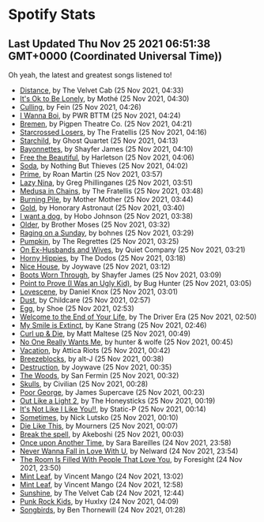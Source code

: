 
# Spotify Stats
## Last Updated Thu Nov 25 2021 06:51:38 GMT+0000 (Coordinated Universal Time))

Oh yeah, the latest and greatest songs listened to!

- [Distance](https://www.last.fm/music/The+Velvet+Cab/_/Distance), by The Velvet Cab (25 Nov 2021, 04:33)
- [It's Ok to Be Lonely](https://www.last.fm/music/Moth%C3%A9/_/It%27s+Ok+to+Be+Lonely), by Mothé (25 Nov 2021, 04:30)
- [Culling](https://www.last.fm/music/Fein/_/Culling), by Fein (25 Nov 2021, 04:26)
- [I Wanna Boi](https://www.last.fm/music/PWR+BTTM/_/I+Wanna+Boi), by PWR BTTM (25 Nov 2021, 04:24)
- [Bremen](https://www.last.fm/music/Pigpen+Theatre+Co./_/Bremen), by Pigpen Theatre Co. (25 Nov 2021, 04:21)
- [Starcrossed Losers](https://www.last.fm/music/The+Fratellis/_/Starcrossed+Losers), by The Fratellis (25 Nov 2021, 04:16)
- [Starchild](https://www.last.fm/music/Ghost+Quartet/_/Starchild), by Ghost Quartet (25 Nov 2021, 04:13)
- [Bayonnettes](https://www.last.fm/music/Shayfer+James/_/Bayonnettes), by Shayfer James (25 Nov 2021, 04:10)
- [Free the Beautiful](https://www.last.fm/music/Harletson/_/Free+the+Beautiful), by Harletson (25 Nov 2021, 04:06)
- [Soda](https://www.last.fm/music/Nothing+But+Thieves/_/Soda), by Nothing But Thieves (25 Nov 2021, 04:02)
- [Prime](https://www.last.fm/music/Roan+Martin/_/Prime), by Roan Martin (25 Nov 2021, 03:57)
- [Lazy Nina](https://www.last.fm/music/Greg+Phillinganes/_/Lazy+Nina), by Greg Phillinganes (25 Nov 2021, 03:51)
- [Medusa in Chains](https://www.last.fm/music/The+Fratellis/_/Medusa+in+Chains), by The Fratellis (25 Nov 2021, 03:48)
- [Burning Pile](https://www.last.fm/music/Mother+Mother/_/Burning+Pile), by Mother Mother (25 Nov 2021, 03:44)
- [Gold](https://www.last.fm/music/Honorary+Astronaut/_/Gold), by Honorary Astronaut (25 Nov 2021, 03:40)
- [I want a dog](https://www.last.fm/music/Hobo+Johnson/_/I+want+a+dog), by Hobo Johnson (25 Nov 2021, 03:38)
- [Older](https://www.last.fm/music/Brother+Moses/_/Older), by Brother Moses (25 Nov 2021, 03:32)
- [Raging on a Sunday](https://www.last.fm/music/bohnes/_/Raging+on+a+Sunday), by bohnes (25 Nov 2021, 03:29)
- [Pumpkin](https://www.last.fm/music/The+Regrettes/_/Pumpkin), by The Regrettes (25 Nov 2021, 03:25)
- [On Ex-Husbands and Wives](https://www.last.fm/music/Quiet+Company/_/On+Ex-Husbands+and+Wives), by Quiet Company (25 Nov 2021, 03:21)
- [Horny Hippies](https://www.last.fm/music/The+Dodos/_/Horny+Hippies), by The Dodos (25 Nov 2021, 03:18)
- [Nice House](https://www.last.fm/music/Joywave/_/Nice+House), by Joywave (25 Nov 2021, 03:12)
- [Boots Worn Through](https://www.last.fm/music/Shayfer+James/_/Boots+Worn+Through), by Shayfer James (25 Nov 2021, 03:09)
- [Point to Prove (I Was an Ugly Kid)](https://www.last.fm/music/Bug+Hunter/_/Point+to+Prove+(I+Was+an+Ugly+Kid)), by Bug Hunter (25 Nov 2021, 03:05)
- [Lovescene](https://www.last.fm/music/Daniel+Knox/_/Lovescene), by Daniel Knox (25 Nov 2021, 03:01)
- [Dust](https://www.last.fm/music/Childcare/_/Dust), by Childcare (25 Nov 2021, 02:57)
- [Egg](https://www.last.fm/music/Shoe/_/Egg), by Shoe (25 Nov 2021, 02:53)
- [Welcome to the End of Your Life](https://www.last.fm/music/The+Driver+Era/_/Welcome+to+the+End+of+Your+Life), by The Driver Era (25 Nov 2021, 02:50)
- [My Smile is Extinct](https://www.last.fm/music/Kane+Strang/_/My+Smile+is+Extinct), by Kane Strang (25 Nov 2021, 02:46)
- [Curl up & Die](https://www.last.fm/music/Matt+Maltese/_/Curl+up+&+Die), by Matt Maltese (25 Nov 2021, 00:49)
- [No One Really Wants Me](https://www.last.fm/music/hunter+&+wolfe/_/No+One+Really+Wants+Me), by hunter & wolfe (25 Nov 2021, 00:45)
- [Vacation](https://www.last.fm/music/Attica+Riots/_/Vacation), by Attica Riots (25 Nov 2021, 00:42)
- [Breezeblocks](https://www.last.fm/music/alt-J/_/Breezeblocks), by alt-J (25 Nov 2021, 00:38)
- [Destruction](https://www.last.fm/music/Joywave/_/Destruction), by Joywave (25 Nov 2021, 00:35)
- [The Woods](https://www.last.fm/music/San+Fermin/_/The+Woods), by San Fermin (25 Nov 2021, 00:32)
- [Skulls](https://www.last.fm/music/Civilian/_/Skulls), by Civilian (25 Nov 2021, 00:28)
- [Poor George](https://www.last.fm/music/James+Supercave/_/Poor+George), by James Supercave (25 Nov 2021, 00:23)
- [Out Like a Light 2](https://www.last.fm/music/The+Honeysticks/_/Out+Like+a+Light+2), by The Honeysticks (25 Nov 2021, 00:19)
- [It's Not Like I Like You!!](https://www.last.fm/music/Static-P/_/It%27s+Not+Like+I+Like+You!!), by Static-P (25 Nov 2021, 00:14)
- [Sometimes](https://www.last.fm/music/Nick+Lutsko/_/Sometimes), by Nick Lutsko (25 Nov 2021, 00:10)
- [Die Like This](https://www.last.fm/music/Mourners/_/Die+Like+This), by Mourners (25 Nov 2021, 00:07)
- [Break the spell](https://www.last.fm/music/Akeboshi/_/Break+the+spell), by Akeboshi (25 Nov 2021, 00:03)
- [Once upon Another Time](https://www.last.fm/music/Sara+Bareilles/_/Once+upon+Another+Time), by Sara Bareilles (24 Nov 2021, 23:58)
- [Never Wanna Fall in Love With U](https://www.last.fm/music/Nelward/_/Never+Wanna+Fall+in+Love+With+U), by Nelward (24 Nov 2021, 23:54)
- [The Room Is Filled With People That Love You](https://www.last.fm/music/Foresight/_/The+Room+Is+Filled+With+People+That+Love+You), by Foresight (24 Nov 2021, 23:50)
- [Mint Leaf](https://www.last.fm/music/Vincent+Mango/_/Mint+Leaf), by Vincent Mango (24 Nov 2021, 13:02)
- [Mint Leaf](https://www.last.fm/music/Vincent+Mango/_/Mint+Leaf), by Vincent Mango (24 Nov 2021, 12:58)
- [Sunshine](https://www.last.fm/music/The+Velvet+Cab/_/Sunshine), by The Velvet Cab (24 Nov 2021, 12:44)
- [Punk Rock Kids](https://www.last.fm/music/Huxlxy/_/Punk+Rock+Kids), by Huxlxy (24 Nov 2021, 04:09)
- [Songbirds](https://www.last.fm/music/Ben+Thornewill/_/Songbirds), by Ben Thornewill (24 Nov 2021, 01:28)
